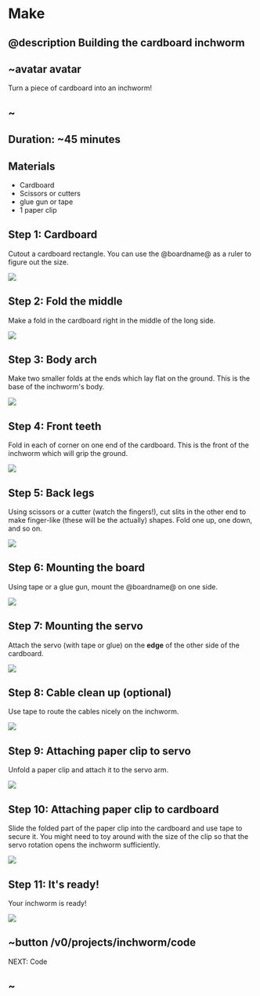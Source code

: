 # Make

## @description Building the cardboard inchworm

## ~avatar avatar

Turn a piece of cardboard into an inchworm!

## ~

## Duration: ~45 minutes

## Materials

- Cardboard
- Scissors or cutters
- glue gun or tape
- 1 paper clip

## Step 1: Cardboard

Cutout a cardboard rectangle. You can use the @boardname@ as a ruler to figure out the size.

![](/static/mb/projects/inchworm/chassis1.jpg)

## Step 2: Fold the middle

Make a fold in the cardboard right in the middle of the long side.

![](/static/mb/projects/inchworm/chassis2.jpg)

## Step 3: Body arch

Make two smaller folds at the ends which lay flat on the ground. This is the base of the inchworm's body.

![](/static/mb/projects/inchworm/chassis3.jpg)

## Step 4: Front teeth

Fold in each of corner on one end of the cardboard. This is the front of the inchworm which will grip the ground.

![](/static/mb/projects/inchworm/chassis4.jpg)

## Step 5: Back legs

Using scissors or a cutter (watch the fingers!), cut slits in the other end to make finger-like (these will be the actually) shapes. Fold one up, one down, and so on.

![](/static/mb/projects/inchworm/chassis5.jpg)

## Step 6: Mounting the board

Using tape or a glue gun, mount the @boardname@ on one side.

![](/static/mb/projects/inchworm/chassis6.jpg)

## Step 7: Mounting the servo

Attach the servo (with tape or glue) on the **edge** of the other side of the cardboard.

![](/static/mb/projects/inchworm/chassis7.jpg)

## Step 8: Cable clean up (optional)

Use tape to route the cables nicely on the inchworm.

![](/static/mb/projects/inchworm/chassis8.jpg)

## Step 9: Attaching paper clip to servo

Unfold a paper clip and attach it to the servo arm.

![](/static/mb/projects/inchworm/clip2.jpg)

## Step 10: Attaching paper clip to cardboard

Slide the folded part of the paper clip into the cardboard and use tape to secure it. You might need to toy around with the size of the clip so that the servo rotation opens the inchworm sufficiently.

![](/static/mb/projects/inchworm/clip3.jpg)

## Step 11: It's ready!

Your inchworm is ready!

![](/static/mb/projects/inchworm/ready.jpg)

## ~button /v0/projects/inchworm/code

NEXT: Code

## ~